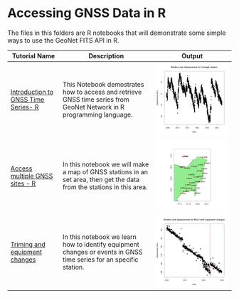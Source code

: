 # Accessing GNSS Data in R 

The files in this folders are R notebooks that will demonstrate some simple ways to use the GeoNet FITS API in R.

Tutorial Name                     | Description  | Output
----------------------------- | -------------|---------------------------------------
[Introduction to GNSS Time Series- R](Introduction_to_GNSS_data_using_FITS_in_R.ipynb)|This Notebook demostrates how to access and retrieve GNSS time series from GeoNet Network in R programming language.| <img src="plot.png">
[Access multiple GNSS sites - R](Multiple_station_access_for_GNSS_data_in_R.ipynb)| In this notebook we will make a map of GNSS stations in an set area, then get the data from the stations in this area.| <img src="map.png">
 [Triming and equipment changes](Triming_and_equipment_changes_for_GNSS_data.ipynb)|In this notebook we learn how to identify equipment changes or events in GNSS time series for an specific station.|<img src="equipment_changes.png">
